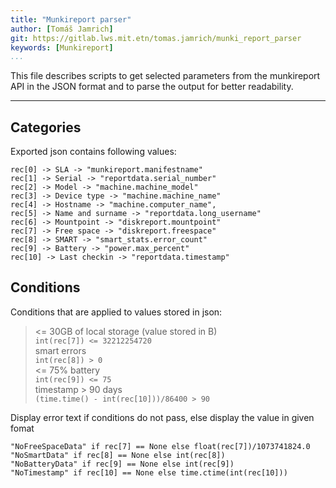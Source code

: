 ```yaml
---
title: "Munkireport parser"
author: [Tomáš Jamrich]
git: https://gitlab.lws.mit.etn/tomas.jamrich/munki_report_parser
keywords: [Munkireport]
...
```


This file describes scripts to get selected parameters from the munkireport API
in the JSON format and to parse the output for better readability.

---

Categories
------

Exported json contains following values:

`rec[0] -> SLA -> "munkireport.manifestname"`  
`rec[1] -> Serial -> "reportdata.serial_number"`  
`rec[2] -> Model -> "machine.machine_model"`  
`rec[3] -> Device type -> "machine.machine_name"`  
`rec[4] -> Hostname -> "machine.computer_name",`  
`rec[5] -> Name and surname -> "reportdata.long_username"`  
`rec[6] -> Mountpoint -> "diskreport.mountpoint"`  
`rec[7] -> Free space -> "diskreport.freespace"`  
`rec[8] -> SMART -> "smart_stats.error_count"`  
`rec[9] -> Battery -> "power.max_percent"`  
`rec[10] -> Last checkin -> "reportdata.timestamp"`  

Conditions
------

Conditions that are applied to values stored in json:

> <= 30GB of local storage (value stored in B)  
  `int(rec[7]) <= 32212254720`  
> smart errors  
  `int(rec[8]) > 0`  
> <= 75% battery  
  `int(rec[9]) <= 75`  
> timestamp > 90 days  
  `(time.time() - int(rec[10]))/86400 > 90`  

Display error text if conditions do not pass, else display the value in given
fomat

`"NoFreeSpaceData" if rec[7] == None else float(rec[7])/1073741824.0`  
`"NoSmartData" if rec[8] == None else int(rec[8])`  
`"NoBatteryData" if rec[9] == None else int(rec[9])`  
`"NoTimestamp" if rec[10] == None else time.ctime(int(rec[10]))`  

